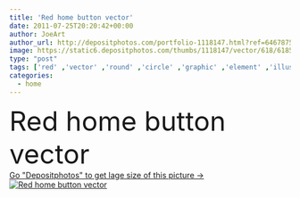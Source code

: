 ```yaml
---
title: 'Red home button vector'
date: 2011-07-25T20:20:42+00:00
author: JoeArt
author_url: http://depositphotos.com/portfolio-1118147.html?ref=64678756
image: https://static6.depositphotos.com/thumbs/1118147/vector/618/6185884/api_thumb_450.jpg?forcejpeg=true
type: "post"
tags: ['red' ,'vector' ,'round' ,'circle' ,'graphic' ,'element' ,'illustration' ,'design' ,'small' ,'isolated' ,'shiny' ,'sale' ,'reflection' ,'sign' ,'light' ,'black' ,'plastic' ,'border' ,'square' ,'3d' ,'hand' ,'symbol' ,'concept' ,'aqua' ,'icon' ,'house' ,'home' ,'button' ,'tool' ,'internet' ,'glow' ,'gel' ,'shadow' ,'web' ,'property' ,'page' ,'website' ,'glossy' ,'send' ,'homepage' ,'glassy' ,'maison' ]
categories: 
  - home
---
```

<div aling="center">
            <font size="60"> Red home button vector</font>   
</div>
<div>
    <a href='https://depositphotos.com/6185884/stock-illustration-red-home-button-vector.html?ref=64678756' target=_blank > Go "Depositphotos" to get lage size of this picture ->
        <img href='https://depositphotos.com/6185884/stock-illustration-red-home-button-vector.html?ref=64678756' src='https://static6.depositphotos.com/1118147/618/v/950/depositphotos_6185884-stock-illustration-red-home-button-vector.jpg?forcejpeg=true' alt='Red home button vector' >
    </a>
</div>
